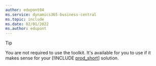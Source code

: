 ```yaml
---
author: edupont04
ms.service: dynamics365-business-central
ms.topic: include
ms.date: 02/01/2022
ms.author: edupont
---
```

> [!TIP]
> You are not required to use the toolkit. It's available for you to use if it makes sense for your [!INCLUDE [prod_short](prod_short.md)] solution. 